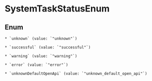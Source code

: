 
# SystemTaskStatusEnum

## Enum


    * `unknown` (value: `"unknown"`)

    * `successful` (value: `"successful"`)

    * `warning` (value: `"warning"`)

    * `error` (value: `"error"`)

    * `unknownDefaultOpenApi` (value: `"unknown_default_open_api"`)



